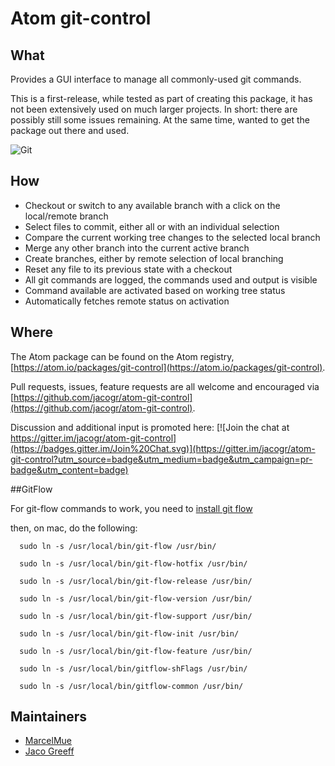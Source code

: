 # Atom git-control

## What

Provides a GUI interface to manage all commonly-used git commands.

This is a first-release, while tested as part of creating this package, it has not been extensively used on much larger projects. In short: there are possibly still some issues remaining. At the same time, wanted to get the package out there and used.

![Git](https://raw.githubusercontent.com/jacogr/atom-git-control/master/screenshots/git-01.png)

## How

- Checkout or switch to any available branch with a click on the local/remote branch
- Select files to commit, either all or with an individual selection
- Compare the current working tree changes to the selected local branch
- Merge any other branch into the current active branch
- Create branches, either by remote selection of local branching
- Reset any file to its previous state with a checkout
- All git commands are logged, the commands used and output is visible
- Command available are activated based on working tree status
- Automatically fetches remote status on activation

## Where

The Atom package can be found on the Atom registry, [https://atom.io/packages/git-control](https://atom.io/packages/git-control).

Pull requests, issues, feature requests are all welcome and encouraged via [https://github.com/jacogr/atom-git-control](https://github.com/jacogr/atom-git-control).

Discussion and additional input is promoted here: [![Join the chat at https://gitter.im/jacogr/atom-git-control](https://badges.gitter.im/Join%20Chat.svg)](https://gitter.im/jacogr/atom-git-control?utm_source=badge&utm_medium=badge&utm_campaign=pr-badge&utm_content=badge)

##GitFlow

For git-flow commands to work, you need to [install git flow](https://github.com/nvie/gitflow/wiki/Installation)

then, on mac, do the following:

```
  sudo ln -s /usr/local/bin/git-flow /usr/bin/

  sudo ln -s /usr/local/bin/git-flow-hotfix /usr/bin/

  sudo ln -s /usr/local/bin/git-flow-release /usr/bin/

  sudo ln -s /usr/local/bin/git-flow-version /usr/bin/

  sudo ln -s /usr/local/bin/git-flow-support /usr/bin/

  sudo ln -s /usr/local/bin/git-flow-init /usr/bin/

  sudo ln -s /usr/local/bin/git-flow-feature /usr/bin/

  sudo ln -s /usr/local/bin/gitflow-shFlags /usr/bin/

  sudo ln -s /usr/local/bin/gitflow-common /usr/bin/
```

## Maintainers

 - [MarcelMue](https://github.com/MarcelMue)
 - [Jaco Greeff](https://github.com/jacogr)
